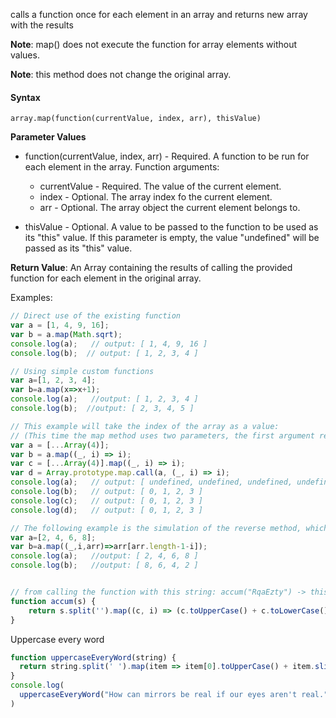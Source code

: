 calls a function once for each element in an array and returns new array with the results

**Note**: map() does not execute the function for array elements without values.

**Note**: this method does not change the original array.

#### Syntax

`array.map(function(currentValue, index, arr), thisValue)`

**Parameter Values**

- function(currentValue, index, arr) - Required. A function to be run for each element in the array. Function arguments: 
  - currentValue    - Required. The value of the current element.
  - index           - Optional. The array index fo the current element.
  - arr             - Optional. The array object the current element belongs to.

- thisValue     - Optional. A value to be passed to the function to be used as its "this" value.
If this parameter is empty, the value "undefined" will be passed as its "this" value.

**Return Value**:	An Array containing the results of calling the provided function for each element in the original array.

Examples:

```js
// Direct use of the existing function
var a = [1, 4, 9, 16];
var b = a.map(Math.sqrt);
console.log(a);   // output: [ 1, 4, 9, 16 ]
console.log(b);  // output: [ 1, 2, 3, 4 ]

// Using simple custom functions
var a=[1, 2, 3, 4];
var b=a.map(x=>x+1);
console.log(a);   //output: [ 1, 2, 3, 4 ]
console.log(b);  //output: [ 2, 3, 4, 5 ]

// This example will take the index of the array as a value:
// (This time the map method uses two parameters, the first argument represents the element itself, the second parameter represents the index of elements: We only use the second parameter, but the first can not be omitted, so we use the underscore. (The underscore is just to let the reader know this argument is not used).)
var a = [...Array(4)];
var b = a.map((_, i) => i);
var c = [...Array(4)].map((_, i) => i); 
var d = Array.prototype.map.call(a, (_, i) => i); 
console.log(a);   // output: [ undefined, undefined, undefined, undefined ]
console.log(b);   // output: [ 0, 1, 2, 3 ]
console.log(c);   // output: [ 0, 1, 2, 3 ]
console.log(d);   // output: [ 0, 1, 2, 3 ]

// The following example is the simulation of the reverse method, which uses three parameters, the third parameter represents the array itself:
var a=[2, 4, 6, 8];
var b=a.map((_,i,arr)=>arr[arr.length-1-i]);
console.log(a);   //output: [ 2, 4, 6, 8 ]
console.log(b);   //output: [ 8, 6, 4, 2 ]


// from calling the function with this string: accum("RqaEzty") -> this result is expected: "R-Qq-Aaa-Eeee-Zzzzz-Tttttt-Yyyyyyy"
function accum(s) {
	return s.split('').map((c, i) => (c.toUpperCase() + c.toLowerCase().repeat(i))).join('-');
}
```

Uppercase every word
```js
function uppercaseEveryWord(string) {
  return string.split(' ').map(item => item[0].toUpperCase() + item.slice(1)).join(' ')
}
console.log(
  uppercaseEveryWord("How can mirrors be real if our eyes aren't real.")
)
```